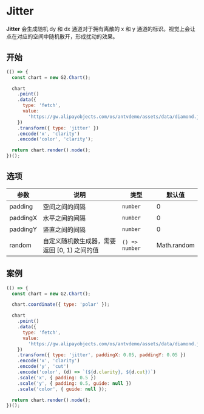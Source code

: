 # Jitter

**Jitter** 会生成随机 dy 和 dx 通道对于拥有离散的 x 和 y 通道的标识。视觉上会让点在对应的空间中随机散开，形成扰动的效果。

## 开始

```js
(() => {
  const chart = new G2.Chart();

  chart
    .point()
    .data({
      type: 'fetch',
      value:
        'https://gw.alipayobjects.com/os/antvdemo/assets/data/diamond.json',
    })
    .transform({ type: 'jitter' })
    .encode('x', 'clarity')
    .encode('color', 'clarity');

  return chart.render().node();
})();
```

## 选项

| 参数     | 说明                                          | 类型           | 默认值      |
| -------- | --------------------------------------------- | -------------- | ----------- |
| padding  | 空间之间的间隔                                | `number`       | 0           |
| paddingX | 水平之间的间隔                                | `number`       | 0           |
| paddingY | 竖直之间的间隔                                | `number`       | 0           |
| random   | 自定义随机数生成器，需要返回 \[0, 1) 之间的值 | `() => number` | Math.random |

## 案例

```js
(() => {
  const chart = new G2.Chart();

  chart.coordinate({ type: 'polar' });

  chart
    .point()
    .data({
      type: 'fetch',
      value:
        'https://gw.alipayobjects.com/os/antvdemo/assets/data/diamond.json',
    })
    .transform({ type: 'jitter', paddingX: 0.05, paddingY: 0.05 })
    .encode('x', 'clarity')
    .encode('y', 'cut')
    .encode('color', (d) => `(${d.clarity}, ${d.cut})`)
    .scale('x', { padding: 0.5 })
    .scale('y', { padding: 0.5, guide: null })
    .scale('color', { guide: null });

  return chart.render().node();
})();
```
